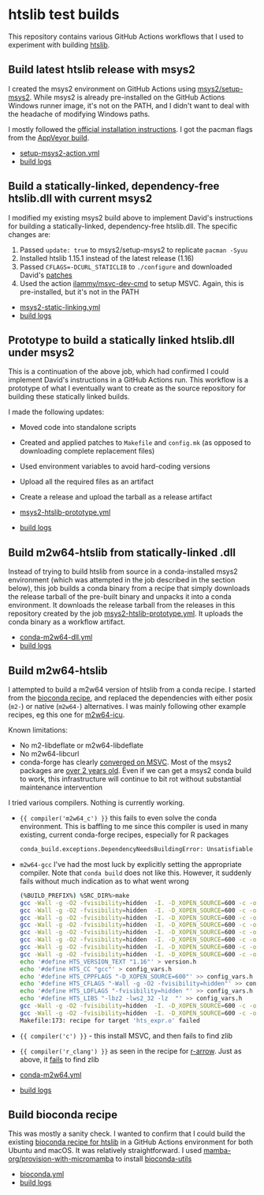 # htslib test builds

This repository contains various GitHub Actions workflows that I used to
experiment with building [htslib][].

[htslib]: https://github.com/samtools/htslib

## Build latest htslib release with msys2

I created the msys2 environment on GitHub Actions using [msys2/setup-msys2][].
While msys2 is already pre-installed on the GitHub Actions Windows runner image,
it's not on the PATH, and I didn't want to deal with the headache of modifying
Windows paths.

[msys2/setup-msys2]: https://github.com/msys2/setup-msys2

I mostly followed the [official installation instructions][install]. I got the
pacman flags from the [AppVeyor build][appveyor].

[install]: https://github.com/samtools/htslib/blob/463830bf7de8c4ab731c4d67c49ddc446f498f50/INSTALL#L276
[appveyor]: https://github.com/samtools/htslib/blob/develop/.appveyor.yml

* [setup-msys2-action.yml](https://github.com/jdblischak/htslib-test-builds/blob/main/.github/workflows/setup-msys2-action.yml)
* [build logs](https://github.com/jdblischak/htslib-test-builds/actions/workflows/setup-msys2-action.yml)

## Build a statically-linked, dependency-free htslib.dll with current msys2

I modified my existing msys2 build above to implement David's instructions for
building a statically-linked, dependency-free htslib.dll. The specific changes are:

1. Passed `update: true` to msys2/setup-msys2 to replicate `pacman -Syuu`
1. Installed htslib 1.15.1 instead of the latest release (1.16)
1. Passed `CFLAGS=-DCURL_STATICLIB` to `./configure` and downloaded David's
   [patches][patches]
1. Used the action [ilammy/msvc-dev-cmd][] to setup MSVC. Again, this is
   pre-installed, but it's not in the PATH

[patches]: https://github.com/TileDB-Inc/TileDB-VCF/blob/dlh/sc-24772-msys2-htslib-msvc-tdbvcf-WIP1/libtiledbvcf/cmake/patches/
[ilammy/msvc-dev-cmd]: https://github.com/ilammy/msvc-dev-cmd

* [msys2-static-linking.yml](https://github.com/jdblischak/htslib-test-builds/blob/main/.github/workflows/msys2-static-linking.yml)
* [build logs](https://github.com/jdblischak/htslib-test-builds/actions/workflows/msys2-static-linking.yml)

## Prototype to build a statically linked htslib.dll under msys2

This is a continuation of the above job, which had confirmed I could implement
David's instructions in a GitHub Actions run. This workflow is a prototype of
what I eventually want to create as the source repository for building these
statically linked builds.

I made the following updates:

* Moved code into standalone scripts
* Created and applied patches to `Makefile` and `config.mk` (as opposed to
  downloading complete replacement files)
* Used environment variables to avoid hard-coding versions
* Upload all the required files as an artifact
* Create a release and upload the tarball as a release artifact

* [msys2-htslib-prototype.yml](https://github.com/jdblischak/htslib-test-builds/blob/main/.github/workflows/msys2-htslib-prototype.yml)
* [build logs](https://github.com/jdblischak/htslib-test-builds/actions/workflows/msys2-htslib-prototype.yml)

## Build m2w64-htslib from statically-linked .dll

Instead of trying to build htslib from source in a conda-installed msys2
environment (which was attempted in the job described in the section below),
this job builds a conda binary from a recipe that simply downloads the release
tarball of the pre-built binary and unpacks it into a conda environment. It
downloads the release tarball from the releases in this repository created by
the job
[msys2-htslib-prototype.yml](https://github.com/jdblischak/htslib-test-builds/blob/main/.github/workflows/msys2-htslib-prototype.yml).
It uploads the conda binary as a workflow artifact.

* [conda-m2w64-dll.yml](https://github.com/jdblischak/htslib-test-builds/actions/workflows/conda-m2w64-dll.yml)
* [build logs](https://github.com/jdblischak/htslib-test-builds/blob/main/.github/workflows/conda-m2w64-dll.yml)

## Build m2w64-htslib

I attempted to build a m2w64 version of htslib from a conda recipe. I started
from the [bioconda recipe][htslib-bioconda], and replaced the dependencies with
either posix (`m2-`) or native (`m2w64-`) alternatives. I was mainly following
other example recipes, eg this one for [m2w64-icu][].

[m2w64-icu]: https://github.com/conda-forge/msys2-recipes/blob/c34a184e6d198d5dc9286cf5a0ebcac241481fe6/msys2/m2w64-icu/meta.yaml

Known limitations:

* No m2-libdeflate or m2w64-libdeflate
* No m2w64-libcurl
* conda-forge has clearly [converged on
  MSVC](https://conda-forge.org/docs/maintainer/knowledge_base.html#compilers).
  Most of the msys2 packages are [over 2 years
  old](https://github.com/conda-forge/msys2-recipes). Even if we can get a msys2
  conda build to work, this infrastructure will continue to bit rot without
  substantial maintenance intervention

I tried various compilers. Nothing is currently working.

* `{{ compiler('m2w64_c') }}` this fails to even solve the conda environment.
  This is baffling to me since this compiler is used in many existing, current
  conda-forge recipes, especially for R packages
  ```sh
  conda_build.exceptions.DependencyNeedsBuildingError: Unsatisfiable dependencies for platform win-64: {'m2w64_c_win-64'}
  ```

* `m2w64-gcc` I've had the most luck by explicitly setting the appropriate
  compiler. Note that `conda build` does not like this. However, it suddenly
  fails without much indication as to what went wrong
  ```sh
  (%BUILD_PREFIX%) %SRC_DIR%>make
  gcc -Wall -g -O2 -fvisibility=hidden  -I. -D_XOPEN_SOURCE=600 -c -o kfunc.o kfunc.c
  gcc -Wall -g -O2 -fvisibility=hidden  -I. -D_XOPEN_SOURCE=600 -c -o kstring.o kstring.c
  gcc -Wall -g -O2 -fvisibility=hidden  -I. -D_XOPEN_SOURCE=600 -c -o bcf_sr_sort.o bcf_sr_sort.c
  gcc -Wall -g -O2 -fvisibility=hidden  -I. -D_XOPEN_SOURCE=600 -c -o bgzf.o bgzf.c
  gcc -Wall -g -O2 -fvisibility=hidden  -I. -D_XOPEN_SOURCE=600 -c -o errmod.o errmod.c
  gcc -Wall -g -O2 -fvisibility=hidden  -I. -D_XOPEN_SOURCE=600 -c -o faidx.o faidx.c
  gcc -Wall -g -O2 -fvisibility=hidden  -I. -D_XOPEN_SOURCE=600 -c -o header.o header.c
  gcc -Wall -g -O2 -fvisibility=hidden  -I. -D_XOPEN_SOURCE=600 -c -o hfile.o hfile.c
  echo '#define HTS_VERSION_TEXT "1.16"' > version.h
  echo '#define HTS_CC "gcc"' > config_vars.h
  echo '#define HTS_CPPFLAGS "-D_XOPEN_SOURCE=600"' >> config_vars.h
  echo '#define HTS_CFLAGS "-Wall -g -O2 -fvisibility=hidden"' >> config_vars.h
  echo '#define HTS_LDFLAGS "-fvisibility=hidden "' >> config_vars.h
  echo '#define HTS_LIBS "-lbz2 -lws2_32 -lz  "' >> config_vars.h
  gcc -Wall -g -O2 -fvisibility=hidden  -I. -D_XOPEN_SOURCE=600 -c -o hts.o hts.c
  gcc -Wall -g -O2 -fvisibility=hidden  -I. -D_XOPEN_SOURCE=600 -c -o hts_expr.o hts_expr.c
  Makefile:173: recipe for target 'hts_expr.o' failed
  ```

* `{{ compiler('c') }}` - this install MSVC, and then fails to find zlib

* `{{ compiler('r_clang') }}` as seen in the recipe for
  [r-arrow](https://github.com/conda-forge/r-arrow-feedstock/blob/494d0e66ffab16cd8a6b56a31ddecc592e596e28/recipe/meta.yaml#L31).
  Just as above, it
  [fails](https://github.com/jdblischak/htslib-test-builds/actions/runs/4075803294/jobs/7022692556)
  to find zlib

* [conda-m2w64.yml](https://github.com/jdblischak/htslib-test-builds/actions/workflows/conda-m2w64.yml)
* [build logs](https://github.com/jdblischak/htslib-test-builds/blob/main/.github/workflows/conda-m2w64.yml)

## Build bioconda recipe

This was mostly a sanity check. I wanted to confirm that I could build the
existing  [bioconda recipe for htslib][htslib-bioconda] in a GitHub Actions
environment for both Ubuntu and macOS. It was relatively straightforward. I used
[mamba-org/provision-with-micromamba][] to install [bioconda-utils][]

[htslib-bioconda]: https://github.com/bioconda/bioconda-recipes/tree/master/recipes/htslib
[mamba-org/provision-with-micromamba]: https://github.com/mamba-org/provision-with-micromamba
[bioconda-utils]: https://github.com/bioconda/bioconda-utils


* [bioconda.yml](https://github.com/jdblischak/htslib-test-builds/blob/main/.github/workflows/bioconda.yml)
* [build logs](https://github.com/jdblischak/htslib-test-builds/actions/workflows/bioconda.yml)
